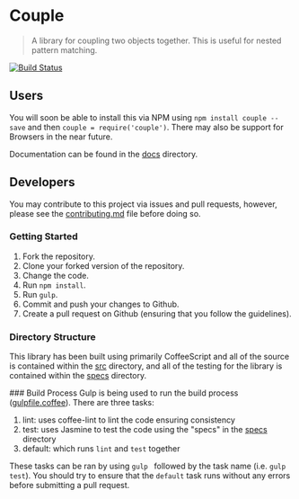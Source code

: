 # Couple
> A library for coupling two objects together. This is useful for nested pattern matching.

[![Build Status](https://travis-ci.org/ryansmith94/couple.svg)](https://travis-ci.org/ryansmith94/couple)

## Users
You will soon be able to install this via NPM using `npm install couple --save` and then `couple = require('couple')`. There may also be support for Browsers in the near future.

Documentation can be found in the [docs](/docs) directory.

## Developers
You may contribute to this project via issues and pull requests, however, please see the [contributing.md](/contributing.md) file before doing so.

### Getting Started
1. Fork the repository.
2. Clone your forked version of the repository.
3. Change the code.
4. Run `npm install`.
5. Run `gulp`.
6. Commit and push your changes to Github.
7. Create a pull request on Github (ensuring that you follow the guidelines).

### Directory Structure
This library has been built using primarily CoffeeScript and all of the source is contained within the [src](/src) directory, and all of the testing for the library is contained within the [specs](/specs) directory.

### Build Process
Gulp is being used to run the build process ([gulpfile.coffee](/gulpfile.coffee)). There are three tasks:

1. lint: uses coffee-lint to lint the code ensuring consistency
2. test: uses Jasmine to test the code using the "specs" in the [specs](/specs) directory
3. default: which runs `lint` and `test` together

These tasks can be ran by using `gulp ` followed by the task name (i.e. `gulp test`). You should try to ensure that the `default` task runs without any errors before submitting a pull request.
